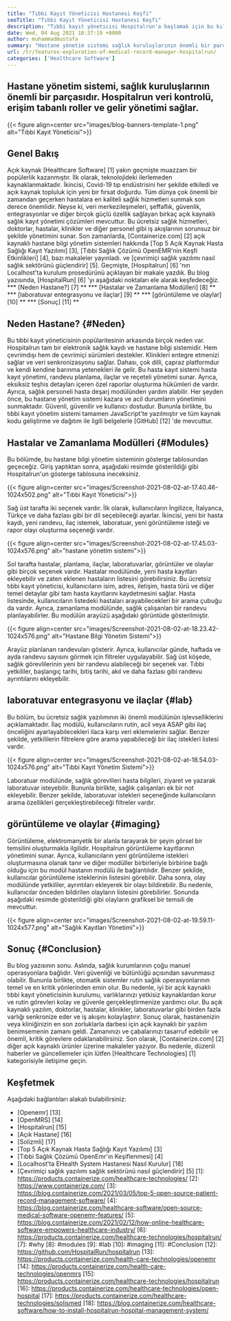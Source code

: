 ```yaml
---
title: "Tıbbi Kayıt Yöneticisi Hastanesi Keşfi" 
seoTitle: "Tıbbi Kayıt Yöneticisi Hastanesi Keşfi" 
description: "Tıbbi kayıt yöneticisi Hospitalrun'a başlamak için bu kılavuzu izleyin. Açık kaynak, çok dilli ve önemli süreçlerin çoğunu otomatikleştiriyor." 
date: Wed, 04 Aug 2021 18:37:19 +0000
author: muhammadmustafa
summary: "Hastane yönetim sistemi sağlık kuruluşlarının önemli bir parçasıdır. Hospitalrun veri kontrolü, erişim tabanlı roller ve gelir yönetimi sağlar." 
url: /tr/features-exploration-of-medical-record-manager-hospitalrun/
categories: ['Healthcare Software']
---
```


## Hastane yönetim sistemi, sağlık kuruluşlarının önemli bir parçasıdır. Hospitalrun veri kontrolü, erişim tabanlı roller ve gelir yönetimi sağlar.

{{< figure align=center src="images/blog-banners-template-1.png" alt="Tıbbi Kayıt Yöneticisi">}}


## Genel Bakış
Açık kaynak [Healthcare Software] [1] yakın geçmişte muazzam bir popülerlik kazanmıştır. İlk olarak, teknolojideki ilerlemeden kaynaklanmaktadır. İkincisi, Covid-19 tıp endüstrisini her şekilde etkiledi ve açık kaynak topluluk için yeni bir fırsat doğurdu. Tüm dünya çok önemli bir zamandan geçerken hastalara en kaliteli sağlık hizmetleri sunmak son derece önemlidir. Neyse ki, veri merkezileşmeleri, şeffaflık, güvenlik, entegrasyonlar ve diğer birçok güçlü özellik sağlayan birkaç açık kaynaklı sağlık kayıt yönetimi çözümleri mevcuttur. Bu ücretsiz sağlık hizmetleri, doktorlar, hastalar, klinikler ve diğer personel gibi iş akışlarının sorunsuz bir şekilde yönetimini sunar. Son zamanlarda, [Containerize.com] [2] açık kaynaklı hastane bilgi yönetim sistemleri hakkında [Top 5 Açık Kaynak Hasta Sağlığı Kayıt Yazılımı] [3], [Tıbbi Sağlık Çözümü OpenEMR'nin Keşfi Etkinlikleri] [4], bazı makaleler yayınladı. ve [çevrimiçi sağlık yazılımı nasıl sağlık sektörünü güçlendirir] [5].
Geçmişte, [Hospitalrun] [6] 'nın Localhost'ta kurulum prosedürünü açıklayan bir makale yazdık. Bu blog yazısında, [HospitalRun] [6] 'yı aşağıdaki noktaları ele alarak keşfedeceğiz.
  *** [Neden Hastane?] [7] **
  *** [Hastalar ve Zamanlama Modülleri] [8] **
  *** [laboratuvar entegrasyonu ve ilaçlar] [9] **
  *** [görüntüleme ve olaylar] [10] **
  *** [Sonuç] [11] **

## Neden Hastane? {#Neden}
Bu tıbbi kayıt yöneticisinin popülaritesinin arkasında birçok neden var. Hospitalrun tam bir elektronik sağlık kaydı ve hastane bilgi sistemidir. Hem çevrimdışı hem de çevrimiçi sürümleri destekler. Klinikleri entegre etmenizi sağlar ve veri senkronizasyonu sağlar. Dahası, çok dilli, çapraz platformdur ve kendi kendine barınma yetenekleri ile gelir. Bu hasta kayıt sistemi hasta kayıt yönetimi, randevu planlama, ilaçlar ve reçeteli yönetimi sunar. Ayrıca, eksiksiz teşhis detayları içeren özel raporlar oluşturma hükümleri de vardır. Ayrıca, sağlık personeli hasta deşarj modülünden yardım alabilir. Her şeyden önce, bu hastane yönetim sistemi kazara ve acil durumların yönetimini sunmaktadır. Güvenli, güvenilir ve kullanıcı dostudur. Bununla birlikte, bu tıbbi kayıt yönetim sistemi tamamen JavaScript'te yazılmıştır ve tüm kaynak kodu geliştirme ve dağıtım ile ilgili belgelerle [GitHub] [12] 'de mevcuttur.

## Hastalar ve Zamanlama Modülleri {#Modules}
Bu bölümde, bu hastane bilgi yönetim sisteminin gösterge tablosundan geçeceğiz. Giriş yaptıktan sonra, aşağıdaki resimde gösterildiği gibi Hospitalrun'un gösterge tablosuna ineceksiniz.

{{< figure align=center src="images/Screenshot-2021-08-02-at-17.40.46-1024x502.png" alt="Tıbbi Kayıt Yöneticisi">}}

Sağ üst tarafta iki seçenek vardır. İlk olarak, kullanıcıların İngilizce, İtalyanca, Türkçe ve daha fazlası gibi bir dil seçebileceği ayarlar. İkincisi, yeni bir hasta kaydı, yeni randevu, ilaç istemek, laboratuar, yeni görüntüleme isteği ve rapor olayı oluşturma seçeneği vardır.

{{< figure align=center src="images/Screenshot-2021-08-02-at-17.45.03-1024x576.png" alt="hastane yönetim sistemi">}}

Sol tarafta hastalar, planlama, ilaçlar, laboratuvarlar, görüntüler ve olaylar gibi birçok seçenek vardır. Hastalar modülünde, yeni hasta kayıtları ekleyebilir ve zaten eklenen hastaların listesini görebilirsiniz. Bu ücretsiz tıbbi kayıt yöneticisi, kullanıcıların isim, adres, iletişim, hasta türü ve diğer temel detaylar gibi tam hasta kayıtlarını kaydetmesini sağlar. Hasta listesinde, kullanıcıların listedeki hastaları arayabilecekleri bir arama çubuğu da vardır. Ayrıca, zamanlama modülünde, sağlık çalışanları bir randevu planlayabilirler. Bu modülün arayüzü aşağıdaki görüntüde gösterilmiştir.

{{< figure align=center src="images/Screenshot-2021-08-02-at-18.23.42-1024x576.png" alt="Hastane Bilgi Yönetim Sistemi">}}

Arayüz planlanan randevuları gösterir. Ayrıca, kullanıcılar günde, haftada ve ayda randevu sayısını görmek için filtreler uygulayabilir. Sağ üst köşede, sağlık görevlilerinin yeni bir randevu alabileceği bir seçenek var. Tıbbi yetkililer, başlangıç ​​tarihi, bitiş tarihi, akıl ve daha fazlası gibi randevu ayrıntılarını ekleyebilir.

## laboratuvar entegrasyonu ve ilaçlar {#lab}
Bu bölüm, bu ücretsiz sağlık yazılımının iki önemli modülünün işlevselliklerini açıklamaktadır. İlaç modülü, kullanıcıların rutin, acil veya ASAP gibi ilaç önceliğini ayarlayabilecekleri ilaca karşı veri eklemelerini sağlar. Benzer şekilde, yetkililerin filtrelere göre arama yapabileceği bir ilaç istekleri listesi vardır.

{{< figure align=center src="images/Screenshot-2021-08-02-at-18.54.03-1024x576.png" alt="Tıbbi Kayıt Yönetim Sistemi">}}

Laboratuar modülünde, sağlık görevlileri hasta bilgileri, ziyaret ve yazarak laboratuvar isteyebilir. Bununla birlikte, sağlık çalışanları ek bir not ekleyebilir. Benzer şekilde, laboratuvar istekleri seçeneğinde kullanıcıların arama özellikleri gerçekleştirebileceği filtreler vardır.

## görüntüleme ve olaylar {#imaging}
Görüntüleme, elektromanyetik bir alanla tarayarak bir şeyin görsel bir temsilini oluşturmakla ilgilidir. Hospitalrun görüntüleme kayıtlarının yönetimini sunar. Ayrıca, kullanıcıların yeni görüntüleme istekleri oluşturmasına olanak tanır ve diğer modüller birbirleriyle birbirine bağlı olduğu için bu modül hastanın modülü ile bağlantılıdır. Benzer şekilde, kullanıcılar görüntüleme isteklerinin listesini görebilir. Daha sonra, olay modülünde yetkililer, ayrıntıları ekleyerek bir olayı bildirebilir. Bu nedenle, kullanıcılar önceden bildirilen olayların listesini görebilirler. Sonunda aşağıdaki resimde gösterildiği gibi olayların grafiksel bir temsili de mevcuttur.

{{< figure align=center src="images/Screenshot-2021-08-02-at-19.59.11-1024x577.png" alt="Sağlık Kayıtları Yönetimi">}}


## Sonuç {#Conclusion}
Bu blog yazısının sonu. Aslında, sağlık kurumlarının çoğu manuel operasyonlara bağlıdır. Veri güvenliği ve bütünlüğü açısından savunmasız olabilir. Bununla birlikte, otomatik sistemler rutin sağlık operasyonlarının temel ve en kritik yönlerinden emin olur. Bu nedenle, iyi bir açık kaynaklı tıbbi kayıt yöneticisinin kurulumu, varlıklarınızı yetkisiz kaynaklardan korur ve rutin görevleri kolay ve güvenle gerçekleştirmenize yardımcı olur. Bu açık kaynaklı yazılım, doktorlar, hastalar, klinikler, laboratuvarlar gibi birden fazla varlığı senkronize eder ve iş akışını kolaylaştırır. Sonuç olarak, hastanenizin veya kliniğinizin en son zorluklarla darbesi için açık kaynaklı bir yazılım benimsemenin zamanı geldi. Zamanınızı ve çabalarınızı tasarruf edebilir ve önemli, kritik görevlere odaklanabilirsiniz.
Son olarak, [Containerize.com] [2] diğer açık kaynaklı ürünler üzerine makaleler yazıyor. Bu nedenle, düzenli haberler ve güncellemeler için lütfen [Healthcare Technologies] [1] kategorisiyle iletişime geçin.

## Keşfetmek
Aşağıdaki bağlantıları alakalı bulabilirsiniz:
  * [Openemr] [13]
  * [OpenMRS] [14]
  * [Hospitalrun] [15]
  * [Açık Hastane] [16]
  * [Solizmli] [17]
  * [Top 5 Açık Kaynak Hasta Sağlığı Kayıt Yazılımı] [3]
  * [Tıbbi Sağlık Çözümü OpenEmr'ın Keşiflenmesi] [4]
  * [Localhost'ta EHealth System Hastanesi Nasıl Kurulur] [18]
  * [Çevrimiçi sağlık yazılımı sağlık sektörünü nasıl güçlendirir] [5]
[1]: https://products.containerize.com/healthcare-technologies/
[2]: https://www.containerize.com/
[3]: https://blog.containerize.com/2021/03/05/top-5-open-source-patient-record-management-software/
[4]: https://blog.containerize.com/healthcare-software/open-source-medical-software-openemr-features/
[5]: https://blog.containerize.com/2021/02/12/how-online-healthcare-software-empowers-healthcare-industry/
[6]: https://products.containerize.com/healthcare-technologies/hospitalrun/
[7]: #why
[8]: #modules
[9]: #lab
[10]: #imaging
[11]: #Conclusion
[12]: https://github.com/HospitalRun/hospitalrun
[13]: https://products.containerize.com/health-care-technologies/openemr
[14]: https://products.containerize.com/health-care-technologies/openmrs
[15]: https://products.containerize.com/healthcare-technologies/hospitalrun
[16]: https://products.containerize.com/healthcare-technologies/open-hospital
[17]: https://products.containerize.com/healthcare-technologies/solismed
[18]: https://blog.containerize.com/healthcare-software/how-to-install-hospitalrun-hospital-management-system/
